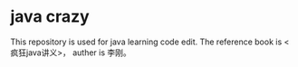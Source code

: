 # java crazy
This repository is used for java learning code edit. 
The reference book is <疯狂java讲义>， auther is 李刚。
